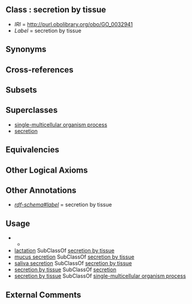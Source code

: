 
## Class : secretion by tissue

 * *IRI* = http://purl.obolibrary.org/obo/GO_0032941
 * *Label* = secretion by tissue

## Synonyms


## Cross-references


## Subsets


## Superclasses

 * [single-multicellular organism process](../../GO/07/GO_0044707.md)
 * [secretion](../../GO/03/GO_0046903.md)

## Equivalencies


## Other Logical Axioms


## Other Annotations

 * *[rdf-schema#label](../../el/rdf-schema#label.md)* = secretion by tissue

## Usage

 * -
 * [lactation](../../GO/95/GO_0007595.md) SubClassOf [secretion by tissue](../../GO/41/GO_0032941.md)
 * [mucus secretion](../../GO/54/GO_0070254.md) SubClassOf [secretion by tissue](../../GO/41/GO_0032941.md)
 * [saliva secretion](../../GO/41/GO_0046541.md) SubClassOf [secretion by tissue](../../GO/41/GO_0032941.md)
 * [secretion by tissue](../../GO/41/GO_0032941.md) SubClassOf [secretion](../../GO/03/GO_0046903.md)
 * [secretion by tissue](../../GO/41/GO_0032941.md) SubClassOf [single-multicellular organism process](../../GO/07/GO_0044707.md)

## External Comments

